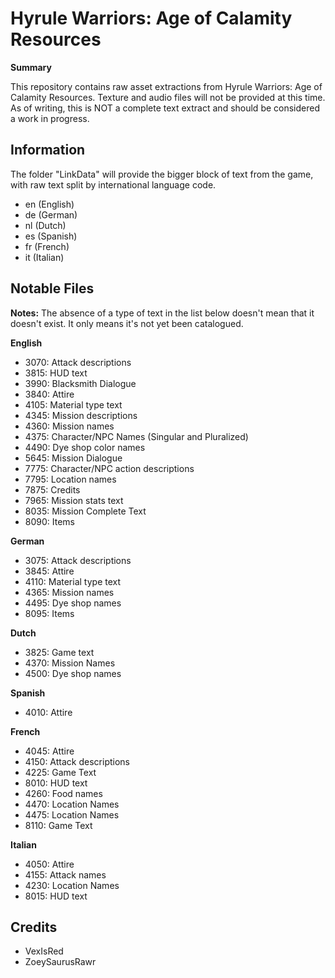 # Hyrule Warriors: Age of Calamity Resources

**Summary**

This repository contains raw asset extractions from Hyrule Warriors: Age of Calamity Resources. Texture and audio files will not be provided at this time. As of writing, this is NOT a complete text extract and should be considered a work in progress.

## Information

The folder "LinkData" will provide the bigger block of text from the game, with raw text split by international language code.

- en (English)
- de (German)
- nl (Dutch)
- es (Spanish)
- fr (French)
- it (Italian)

## Notable Files

**Notes:** The absence of a type of text in the list below doesn't mean that it doesn't exist. It only means it's not yet been catalogued.

**English**

- 3070: Attack descriptions
- 3815: HUD text
- 3990: Blacksmith Dialogue
- 3840: Attire
- 4105: Material type text
- 4345: Mission descriptions
- 4360: Mission names
- 4375: Character/NPC Names (Singular and Pluralized)
- 4490: Dye shop color names
- 5645: Mission Dialogue
- 7775: Character/NPC action descriptions
- 7795: Location names
- 7875: Credits
- 7965: Mission stats text
- 8035: Mission Complete Text
- 8090: Items

**German**

- 3075: Attack descriptions
- 3845: Attire
- 4110: Material type text
- 4365: Mission names
- 4495: Dye shop names
- 8095: Items

**Dutch**

- 3825: Game text
- 4370: Mission Names
- 4500: Dye shop names

**Spanish**

- 4010: Attire

**French**

- 4045: Attire
- 4150: Attack descriptions
- 4225: Game Text
- 8010: HUD text
- 4260: Food names
- 4470: Location Names
- 4475: Location Names
- 8110: Game Text

**Italian**

- 4050: Attire
- 4155: Attack names
- 4230: Location Names
- 8015: HUD text

## Credits

- VexIsRed
- ZoeySaurusRawr
